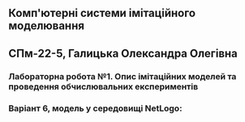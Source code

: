 ## Комп'ютерні системи імітаційного моделювання
## СПм-22-5, **Галицька Олександра Олегівна**
### Лабораторна робота №**1**. Опис імітаційних моделей та проведення обчислювальних експериментів


### Варіант 6, модель у середовищі NetLogo:
